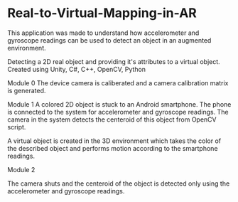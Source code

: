 # Real-to-Virtual-Mapping-in-AR

This application was made to understand how accelerometer and gyroscope readings can be used to detect an object in an augmented environment.

Detecting a 2D real object and providing it's attributes to a virtual object. Created using Unity, C#, C++, OpenCV, Python

Module 0
The device camera is caliberated and a camera calibration matrix is generated.

Module 1
A colored 2D object is stuck to an Android smartphone. The phone is connected to the system for accelerometer and gyroscope readings. The camera in the system detects the centeroid of this object from OpenCV script.

A virtual object is created in the 3D environment which takes the color of the described object and performs motion according to the smartphone readings.

Module 2

The camera shuts and the centeroid of the object is detected only using the accelerometer and gyroscope readings.
